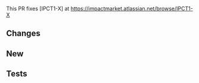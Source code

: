
This PR fixes [IPCT1-X] at https://impactmarket.atlassian.net/browse/IPCT1-X

## Changes
<!---
Describe the changes/feature. If there are many changes, create groups.
This change sometimes imply frontend changes, please be clear.
-->

## New

<!---
Specify what's new. New endpoints, etc.
-->

## Tests

<!---
Specify in which devices were tested, and also, what new automated tests were added or updated.
-->